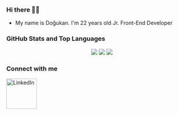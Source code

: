 ### Hi there 👋👋
- My name is Doğukan. I'm 22 years old Jr. Front-End Developer


### GitHub Stats and Top Languages
<div align="center">

![](https://github-profile-summary-cards.vercel.app/api/cards/profile-details?username=dogukangoker&theme=monokai)
![](https://github-profile-summary-cards.vercel.app/api/cards/stats?username=dogukangoker&theme=monokai)
![](https://github-profile-summary-cards.vercel.app/api/cards/most-commit-language?username=dogukangoker&theme=monokai)
</div>


### Connect with me
[<img align="left" alt="LinkedIn" width="80" src="https://github.com/melanieshi0120/melanieshi0120/blob/master/linkedin.ico" />]( https://www.linkedin.com/in/do%C4%9Fukan-g%C3%B6ker/)
<br />

<!--
**dogukangoker/dogukangoker** is a ✨ _special_ ✨ repository because its `README.md` (this file) appears on your GitHub profile.

Here are some ideas to get you started:

- 🔭 I’m currently working on ...
- 🌱 I’m currently learning ...
- 👯 I’m looking to collaborate on ...
- 🤔 I’m looking for help with ...
- 💬 Ask me about ...
- 📫 How to reach me: ...
- 😄 Pronouns: ...
- ⚡ Fun fact: ...
-->
